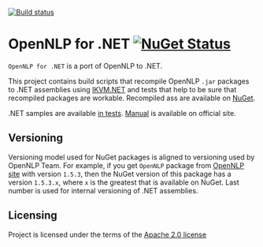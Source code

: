 [![Build status](https://ci.appveyor.com/api/projects/status/0wh9dw80mm55v7pg?svg=true)](https://ci.appveyor.com/project/sergey-tihon/opennlp-net)

OpenNLP for .NET [![NuGet Status](http://img.shields.io/nuget/v/OpenNLP.NET.svg?style=flat)](https://www.nuget.org/packages/OpenNLP.NET/)
=====================

`OpenNLP for .NET` is a port of OpenNLP to .NET.

This project contains build scripts that recompile OpenNLP `.jar` packages to .NET assemblies using [IKVM.NET](http://www.ikvm.net/) and tests that help to be sure that recompiled packages are workable. Recompiled ass are available on [NuGet](https://www.nuget.org/packages/OpenNLP.NET/).

.NET samples are available [in tests](https://github.com/sergey-tihon/OpenNLP.NET/blob/master/tests/OpenNLP.NET.Tests/Tests.fs). [Manual](https://opennlp.apache.org/documentation/1.5.3/manual/opennlp.html) is available on official site.

Versioning
----------

Versioning model used for NuGet packages is aligned to versioning used by OpenNLP Team. 
For example, if you get `OpenNLP` package from [OpenNLP site](https://opennlp.apache.org/) with version `1.5.3`, then the NuGet version of this package has a version `1.5.3.x`, where `x` is the greatest that is available on NuGet. Last number is used for internal versioning of .NET assemblies.

Licensing
----------
Project is licensed under the terms of the [Apache 2.0 license](https://www.apache.org/licenses/LICENSE-2.0.html)
